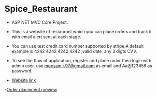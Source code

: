 # Spice_Restaurant

- ASP NET MVC Core Project.

- This is a website of restaurant which you can place orders and track it with email alert sent at each stage.

- You can use test credit card number supported by stripe.A default example is 4242 4242 4242 4242 ,valid date, any 3 digts CVV.
- To see the flow of application, register and place order then login with admin user. use moosamir.97@gmail.com as email and Aa@123456 as password.
- [Website link](https://spice20211204105806.azurewebsites.net/)


-[Order placement preview](https://drive.google.com/file/d/1QTwTm102MeAxYt7jtuLy6_MhjMiIYUVN/view?usp=sharing)

